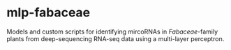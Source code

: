 # mlp-fabaceae
Models and custom scripts for identifying mircoRNAs in *Fabaceae*-family plants from deep-sequencing RNA-seq data using a multi-layer perceptron.
